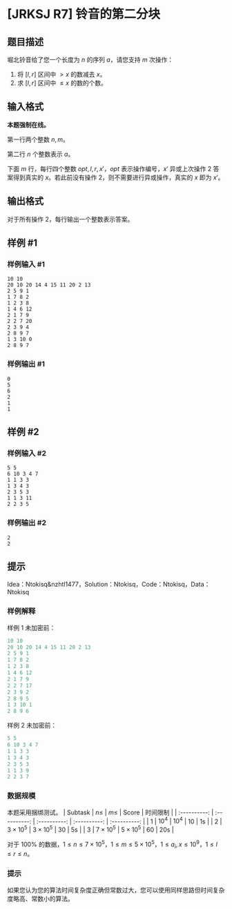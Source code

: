# [JRKSJ R7] 铃音的第二分块

## 题目描述

堀北铃音给了您一个长度为 $n$ 的序列 $a$，请您支持 $m$ 次操作：

1. 将 $[l,r]$ 区间中 $> x$ 的数减去 $x$。
2. 求 $[l,r]$ 区间中 $\le x$ 的数的个数。

## 输入格式

**本题强制在线。**

第一行两个整数 $n,m$。

第二行 $n$ 个整数表示 $a$。

下面 $m$ 行，每行四个整数 $opt,l,r,x'$，$opt$ 表示操作编号，$x'$ 异或上次操作 $2$ 答案得到真实的 $x$。若此前没有操作 $2$，则不需要进行异或操作，真实的 $x$ 即为 $x'$。

## 输出格式

对于所有操作 $2$，每行输出一个整数表示答案。

## 样例 #1

### 样例输入 #1
```
10 10
20 10 20 14 4 15 11 20 2 13 
2 5 9 1
1 7 8 2
1 2 3 8
1 4 6 12
2 1 7 9
2 2 7 20
2 3 9 4
2 8 9 7
1 3 10 0
2 8 9 7
```

### 样例输出 #1

```
0
5
6
2
1
1
```

## 样例 #2

### 样例输入 #2
```
5 5
6 10 3 4 7 
1 1 3 3
1 3 4 3
2 3 5 3
1 1 3 11
2 2 3 5
```

### 样例输出 #2

```
2
2
```

## 提示

Idea：Ntokisq&nzhtl1477，Solution：Ntokisq，Code：Ntokisq，Data：Ntokisq

### 样例解释

样例 $1$ 未加密前：

```cpp
10 10
20 10 20 14 4 15 11 20 2 13
2 5 9 1
1 7 8 2
1 2 3 8
1 4 6 12
2 1 7 9
2 2 7 17
2 3 9 2
2 8 9 5
1 3 10 1
2 8 9 6
```
样例 $2$ 未加密前：

```cpp
5 5
6 10 3 4 7
1 1 3 3
1 3 4 3
2 3 5 3
1 1 3 9
2 2 3 7
```



### 数据规模

本题采用捆绑测试。
| $\text{Subtask}$ | $n\le$ | $m\le$ | $\text{Score}$ | 时间限制 |
| :----------: | :----------: | :----------: | :----------: |  :----------: | 
| $1$ | $10^4$ | $10^4$ | $10$ | $\text{1s}$ |
| $2$ | $3\times 10^5$ | $3\times 10^5$ | $30$ | $\text{5s}$ |
| $3$ | $7\times 10^5$ | $5\times 10^5$ | $60$ | $\text{20s}$ |

对于 $100\%$ 的数据，$1\le n \le 7\times 10^5$，$1\le m\le  5\times 10^5$，$1\le a_i,x\le 10^9$，$1\le l\le r\le n$。

### 提示

如果您认为您的算法时间复杂度正确但常数过大，您可以使用同样思路但时间复杂度略高、常数小的算法。
